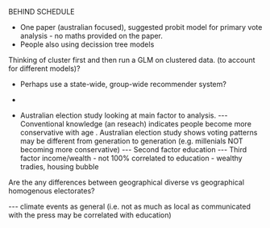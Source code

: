 BEHIND SCHEDULE 

- One paper (australian focused), suggested probit model for primary vote analysis - no maths provided on the paper.
- People also using decission tree models

Thinking of cluster first and then run a GLM on clustered data. (to account for different models)?
- Perhaps use a state-wide, group-wide recommender system?
- 

- Australian election study looking at main factor to analysis.
--- Conventional knowledge (an reseach) indicates people become more conservative with age .  Australian election study shows voting patterns may be different from generation to generation (e.g. millenials NOT becoming more conservative)
--- Second factor education
--- Third factor income/wealth - not 100% correlated to education - wealthy tradies, housing bubble

Are the any differences between geographical diverse vs geographical homogenous electorates?

--- climate events as general (i.e. not as much as local as communicated with the press may be correlated with education)